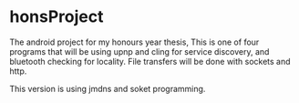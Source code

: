 honsProject
===========

The android project for my honours year thesis,
This is one of four programs that will be using upnp and cling for service discovery,
and bluetooth checking for locality.
File transfers will be done with sockets and http.

This version is using jmdns and soket programming.
